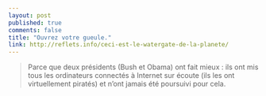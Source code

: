 ```yaml
---
layout: post
published: true
comments: false
title: "Ouvrez votre gueule."
link: http://reflets.info/ceci-est-le-watergate-de-la-planete/
---
```


> Parce que deux présidents (Bush et Obama) ont fait mieux : ils ont mis tous les ordinateurs connectés à Internet sur écoute (ils les ont virtuellement piratés) et n’ont jamais été poursuivi pour cela.
